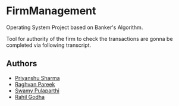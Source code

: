 
# FirmManagement

Operating System Project based on Banker's Algorithm.

Tool for authority of the firm to check the transactions are gonna be completed via following transcript.
 


## Authors

- [Priyanshu Sharma](https://www.github.com/PriyanshuSharma0222)
- [Raghvan Pareek](https://www.github.com/I-karmayogi)
- [Swamy Pulaparthi](https://github.com/swamypulaparthi)
- [Rahil Godha](https://www.github.com/RahilGodha)
